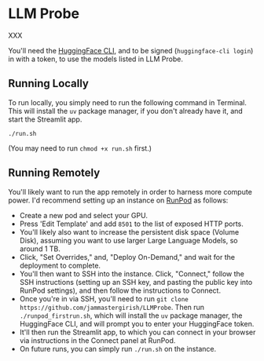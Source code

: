 # LLM Probe

XXX

You'll need the [HuggingFace CLI](https://huggingface.co/docs/huggingface_hub/en/guides/cli), and to be signed (`huggingface-cli login`) in with a token, to use the models listed in LLM Probe.

## Running Locally

To run locally, you simply need to run the following command in Terminal. This will install the `uv` package manager, if you don't already have it, and start the Streamlit app.

`./run.sh`

(You may need to run `chmod +x run.sh` first.)

## Running Remotely

You'll likely want to run the app remotely in order to harness more compute power. I'd recommend setting up an instance on [RunPod](https://runpod.io?ref=avnw83xb) as follows:

- Create a new pod and select your GPU.
- Press 'Edit Template' and add `8501` to the list of exposed HTTP ports.
- You'll likely also want to increase the persistent disk space (Volume Disk), assuming you want to use larger Large Language Models, so around 1 TB.
- Click, "Set Overrides," and, "Deploy On-Demand," and wait for the deployment to complete.
- You'll then want to SSH into the instance. Click, "Connect," follow the SSH instructions (setting up an SSH key, and pasting the public key into RunPod settings), and then follow the instructions to Connect.
- Once you're in via SSH, you'll need to run `git clone https://github.com/jammastergirish/LLMProbe`. Then run `./runpod_firstrun.sh`, which will install the `uv` package manager, the HuggingFace CLI, and will prompt you to enter your HuggingFace token.
- It'll then run the Streamlit app, to which you can connect in your browser via instructions in the Connect panel at RunPod.
- On future runs, you can simply run `./run.sh` on the instance.

